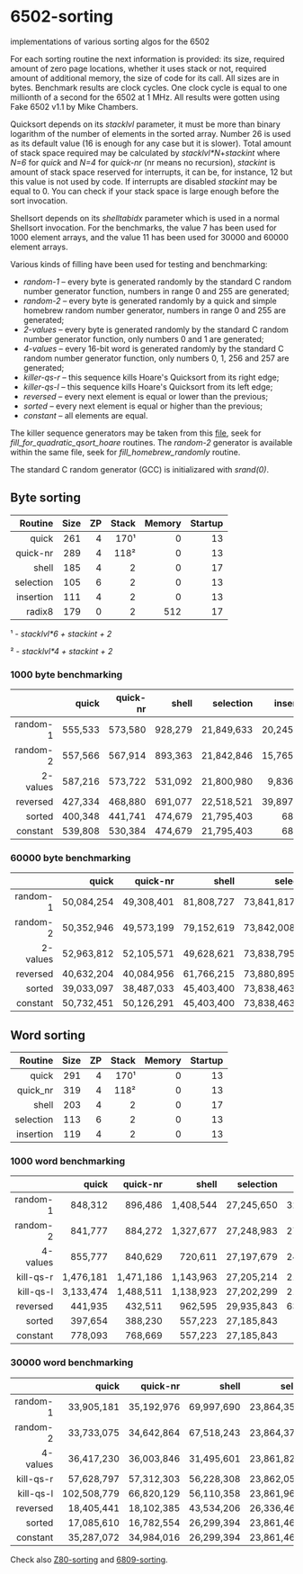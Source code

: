 # 6502-sorting
implementations of various sorting algos for the 6502

For each sorting routine the next information is provided:  its size, required amount of zero page locations, whether it uses stack or not, required amount of additional memory, the size of code for its call.  All sizes are in bytes.  Benchmark results are clock cycles.  One clock cycle is equal to one millionth of a second for the 6502 at 1 MHz.  All results were gotten using Fake 6502 v1.1 by Mike Chambers.

Quicksort depends on its *stacklvl* parameter, it must be more than binary logarithm of the number of elements in the sorted array.  Number 26 is used as its default value (16 is enough for any case but it is slower).  Total amount of stack space required may be calculated by *stacklvl\*N*+*stackint* where *N=6* for *quick* and *N=4* for *quick-nr* (nr means no recursion), *stackint* is amount of stack space reserved for interrupts, it can be, for instance, 12 but this value is not used by code.  If interrupts are disabled *stackint* may be equal to 0.  You can check if your stack space is large enough before the sort invocation.

Shellsort depends on its *shelltabidx* parameter which is used in a normal Shellsort invocation.  For the benchmarks, the value 7 has been used for 1000 element arrays, and the value 11 has been used for 30000 and 60000 element arrays.

Various kinds of filling have been used for testing and benchmarking:
  * *random-1* &ndash; every byte is generated randomly by the standard C random number generator function, numbers in range 0 and 255 are generated;
  * *random-2* &ndash; every byte is generated randomly by a quick and simple homebrew random number generator, numbers in range 0 and 255 are generated;
  * *2-values* &ndash; every byte is generated randomly by the standard C random number generator function, only numbers 0 and 1 are generated;
  * *4-values* &ndash; every 16-bit word is generated randomly by the standard C random number generator function, only numbers 0, 1, 256 and 257 are generated;
  * *killer-qs-r* &ndash; this sequence kills Hoare's Quicksort from its right edge;
  * *killer-qs-l* &ndash; this sequence kills Hoare's Quicksort from its left edge;
  * *reversed* &ndash; every next element is equal or lower than the previous;
  * *sorted* &ndash; every next element is equal or higher than the previous;
  * *constant* &ndash; all elements are equal.

The killer sequence generators may be taken from this [file](https://github.com/litwr2/research-of-sorting/blob/master/fillings.cpp), seek for *fill_for_quadratic_qsort_hoare* routines.  The *random-2* generator is available within the same file, seek for *fill_homebrew_randomly* routine.

The standard C random generator (GCC) is initializared with *srand(0)*.

## Byte sorting

Routine  | Size | ZP | Stack | Memory | Startup
--------:|-----:|---:|------:|-------:|-------:
quick    |  261 |  4 |   170¹|      0 |      13
quick-nr |  289 |  4 |   118²|      0 |      13
shell    |  185 |  4 |     2 |      0 |      17
selection|  105 |  6 |     2 |      0 |      13
insertion|  111 |  4 |     2 |      0 |      13
radix8   |  179 |  0 |     2 |    512 |      17

¹ - *stacklvl\*6 + stackint + 2*

² - *stacklvl\*4 + stackint + 2*

### 1000 byte benchmarking

  &nbsp; |    quick | quick-nr|   shell |  selection |  insertion | radix8
--------:|---------:|--------:|--------:|-----------:|-----------:|-------:
random-1 |  555,533 | 573,580 | 928,279 | 21,849,633 | 20,245,928 | 116,245
random-2 |  557,566 | 567,914 | 893,363 | 21,842,846 | 15,765,505 | 116,245
2-values |  587,216 | 573,722 | 531,092 | 21,800,980 |  9,836,172 | 116,281
reversed |  427,334 | 468,880 | 691,077 | 22,518,521 | 39,897,511 | 116,245
sorted   |  400,348 | 441,741 | 474,679 | 21,795,403 |     68,057 | 116,245
constant |  539,808 | 530,384 | 474,679 | 21,795,403 |     68,057 | 116,299

### 60000 byte benchmarking

  &nbsp; |    quick | quick-nr |    shell |    selection |     insertion |  radix8 
--------:|---------:|---------:|---------:|-------------:|--------------:|--------:
random-1 |50,084,254|49,308,401|81,808,727|73,841,817,729| 71,753,189,527|6,138,745
random-2 |50,352,946|49,573,199|79,152,619|73,842,008,997| 71,361,558,843|6,139,843
2-values |52,963,812|52,105,571|49,628,621|73,838,795,941| 35,873,116,976|6,142,597
reversed |40,632,204|40,084,956|61,766,215|73,880,895,900|143,557,968,552|6,138,745
sorted   |39,033,097|38,487,033|45,403,400|73,838,463,983|      4,084,215|6,138,745
constant |50,732,451|50,126,291|45,403,400|73,838,463,983|      4,084,215|6,142,615

## Word sorting

Routine  | Size | ZP | Stack | Memory | Startup
--------:|-----:|---:|------:|-------:|-------:
quick    |  291 |  4 |   170¹|      0 |      13
quick_nr |  319 |  4 |   118²|      0 |      13
shell    |  203 |  4 |     2 |      0 |      17
selection|  113 |  6 |     2 |      0 |      13
insertion|  119 |  4 |     2 |      0 |      13

### 1000 word benchmarking

  &nbsp; |   quick | quick-nr|   shell | selection | insertion 
--------:|--------:|--------:|--------:|----------:|----------:
random-1 |  848,312|  896,486|1,408,544| 27,245,650| 32,354,462
random-2 |  841,777|  884,272|1,327,677| 27,248,983| 27,659,089
4-values |  855,777|  840,629|  720,611| 27,197,679| 24,218,437
kill-qs-r|1,476,181|1,471,186|1,143,963| 27,205,214| 21,276,928
kill-qs-l|3,133,474|1,488,511|1,138,923| 27,202,299| 21,276,584
reversed |  441,935|  432,511|  962,595| 29,935,843| 63,558,635
sorted   |  397,654|  388,230|  557,223| 27,185,843|     80,117
constant |  778,093|  768,669|  557,223| 27,185,843|     80,117

### 30000 word benchmarking

  &nbsp; |     quick |  quick-nr |    shell |    selection |    insertion 
--------:|----------:|----------:|---------:|-------------:|-------------:
random-1 | 33,905,181| 35,192,976|69,997,690|23,864,359,057|28,620,322,004
random-2 | 33,733,075| 34,642,864|67,518,243|23,864,371,355|28,465,154,829
4-values | 36,417,230| 36,003,846|31,495,601|23,861,826,868|21,361,142,593
kill-qs-r| 57,628,797| 57,312,303|56,228,308|23,862,054,975|19,072,438,381
kill-qs-l|102,508,779| 66,820,129|56,110,358|23,861,964,819|19,072,437,332
reversed | 18,405,441| 18,102,385|43,534,206|26,336,469,863|57,209,527,759
sorted   | 17,085,610| 16,782,554|26,299,394|23,861,469,863|     2,404,203
constant | 35,287,072| 34,984,016|26,299,394|23,861,469,863|     2,404,203

Check also [Z80-sorting](https://github.com/litwr2/Z80-sorting) and [6809-sorting](https://github.com/litwr2/6809-sorting).
